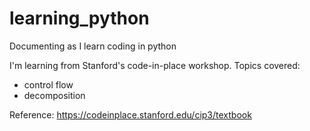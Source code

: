 # learning_python
Documenting as I learn coding in python

I'm learning from Stanford's code-in-place workshop. 
Topics covered:
- control flow
- decomposition


Reference: https://codeinplace.stanford.edu/cip3/textbook
